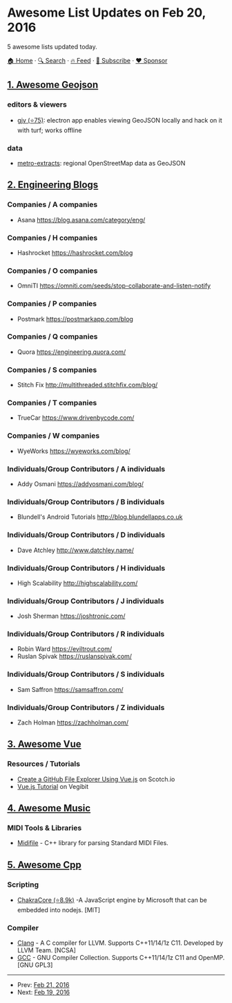 # Awesome List Updates on Feb 20, 2016

5 awesome lists updated today.

[🏠 Home](/README.md) · [🔍 Search](https://www.trackawesomelist.com/search/) · [🔥 Feed](https://www.trackawesomelist.com/rss.xml) · [📮 Subscribe](https://trackawesomelist.us17.list-manage.com/subscribe?u=d2f0117aa829c83a63ec63c2f&id=36a103854c) · [❤️  Sponsor](https://github.com/sponsors/theowenyoung)



## [1. Awesome Geojson](/content/tmcw/awesome-geojson/README.md)

### editors & viewers

*   [gjv (⭐75)](https://github.com/anandthakker/gjv): electron app enables viewing GeoJSON locally and hack on it with turf; works offline

### data

*   [metro-extracts](https://mapzen.com/data/metro-extracts/): regional OpenStreetMap data as GeoJSON

## [2. Engineering Blogs](/content/kilimchoi/engineering-blogs/README.md)

### Companies / A companies

*   Asana <https://blog.asana.com/category/eng/>

### Companies / H companies

*   Hashrocket <https://hashrocket.com/blog>

### Companies / O companies

*   OmniTI <https://omniti.com/seeds/stop-collaborate-and-listen-notify>

### Companies / P companies

*   Postmark <https://postmarkapp.com/blog>

### Companies / Q companies

*   Quora <https://engineering.quora.com/>

### Companies / S companies

*   Stitch Fix <http://multithreaded.stitchfix.com/blog/>

### Companies / T companies

*   TrueCar <https://www.drivenbycode.com/>

### Companies / W companies

*   WyeWorks <https://wyeworks.com/blog/>

### Individuals/Group Contributors / A individuals

*   Addy Osmani <https://addyosmani.com/blog/>

### Individuals/Group Contributors / B individuals

*   Blundell's Android Tutorials <http://blog.blundellapps.co.uk>

### Individuals/Group Contributors / D individuals

*   Dave Atchley <http://www.datchley.name/>

### Individuals/Group Contributors / H individuals

*   High Scalability <http://highscalability.com/>

### Individuals/Group Contributors / J individuals

*   Josh Sherman <https://joshtronic.com/>

### Individuals/Group Contributors / R individuals

*   Robin Ward <https://eviltrout.com/>
*   Ruslan Spivak <https://ruslanspivak.com/>

### Individuals/Group Contributors / S individuals

*   Sam Saffron <https://samsaffron.com/>

### Individuals/Group Contributors / Z individuals

*   Zach Holman <https://zachholman.com/>

## [3. Awesome Vue](/content/vuejs/awesome-vue/README.md)

### Resources / Tutorials

*   [Create a GitHub File Explorer Using Vue.js](https://scotch.io/tutorials/create-a-github-file-explorer-using-vue-js) on Scotch.io
*   [Vue.js Tutorial](http://vegibit.com/vue-js-tutorial/) on Vegibit

## [4. Awesome Music](/content/ciconia/awesome-music/README.md)

### MIDI Tools & Libraries

*   [Midifile](http://midifile.sapp.org/) - C++ library for parsing Standard MIDI Files.

## [5. Awesome Cpp](/content/fffaraz/awesome-cpp/README.md)

### Scripting

*   [ChakraCore (⭐8.9k)](https://github.com/Microsoft/ChakraCore) -A JavaScript engine by Microsoft that can be embedded into nodejs. \[MIT]

### Compiler

*   [Clang](http://clang.llvm.org/) - A C compiler for LLVM. Supports C++11/14/1z C11. Developed by LLVM Team. \[NCSA]
*   [GCC](https://gcc.gnu.org/) - GNU Compiler Collection. Supports C++11/14/1z C11 and OpenMP. \[GNU GPL3]

---

- Prev: [Feb 21, 2016](/content/2016/02/21/README.md)
- Next: [Feb 19, 2016](/content/2016/02/19/README.md)